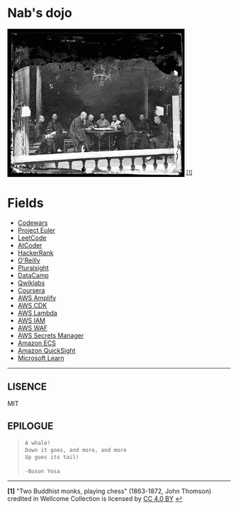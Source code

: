 # Nab's dojo
<img src=dojo.jpg width=400 /> <sup id="a1">[[1]](#f1)</sup>

# Fields
- [Codewars](https://codewars.com)
- [Project Euler](https://projecteuler.net)
- [LeetCode](https://leetcode.com)
- [AtCoder](https://atcoder.jp)
- [HackerRank](https://www.hackerrank.com/)
- [O'Reilly](https://www.oreilly.com/)
- [Pluralsight](https://www.pluralsight.com/)
- [DataCamp](https://www.datacamp.com/)
- [Qwiklabs](https://www.qwiklabs.com)
- [Coursera](https://www.coursera.org/)
- [AWS Amplify](https://aws.amazon.com/amplify/)
- [AWS CDK](https://aws.amazon.com/cdk/)
- [AWS Lambda](https://aws.amazon.com/lambda/)
- [AWS IAM](https://aws.amazon.com/iam/)
- [AWS WAF](https://aws.amazon.com/waf/)
- [AWS Secrets Manager](https://aws.amazon.com/secrets-manager/)
- [Amazon ECS](https://aws.amazon.com/ecs/)
- [Amazon QuickSight](https://aws.amazon.com/quicksight/)
- [Microsoft Learn](https://docs.microsoft.com/learn/)

---

## LISENCE
MIT

## EPILOGUE
>     A whale!
>     Down it goes, and more, and more
>     Up goes its tail!
>
>     -Buson Yosa

---

<b id="f1">[1]</b> "Two Buddhist monks, playing chess" (1863-1872, John Thomson) credited in Wellcome Collection is licensed by [CC 4.0 BY](https://creativecommons.org/licenses/by/4.0/) [↩](#a1)
